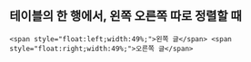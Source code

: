 ## 테이블의 한 행에서, 왼쪽 오른쪽 따로 정렬할 때

```
<span style="float:left;width:49%;">왼쪽 글</span> <span style="float:right;width:49%;">오른쪽 글</span>
```
